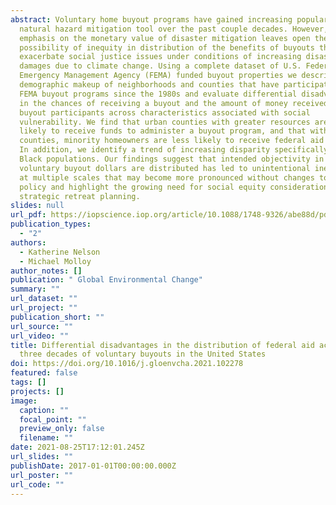 ```yaml
---
abstract: Voluntary home buyout programs have gained increasing popularity as a
  natural hazard mitigation tool over the past couple decades. However, a strong
  emphasis on the monetary value of disaster mitigation leaves open the
  possibility of inequity in distribution of the benefits of buyouts that may
  exacerbate social justice issues under conditions of increasing disaster
  damages due to climate change. Using a complete dataset of U.S. Federal
  Emergency Management Agency (FEMA) funded buyout properties we describe the
  demographic makeup of neighborhoods and counties that have participated in
  FEMA buyout programs since the 1980s and evaluate differential disadvantages
  in the chances of receiving a buyout and the amount of money received by
  buyout participants across characteristics associated with social
  vulnerability. We find that urban counties with greater resources are more
  likely to receive funds to administer a buyout program, and that within these
  counties, minority homeowners are less likely to receive federal aid dollars.
  In addition, we identify a trend of increasing disparity specifically for
  Black populations. Our findings suggest that intended objectivity in how
  voluntary buyout dollars are distributed has led to unintentional inequities
  at multiple scales that may become more pronounced without changes to existing
  policy and highlight the growing need for social equity consideration in
  strategic retreat planning.
slides: null
url_pdf: https://iopscience.iop.org/article/10.1088/1748-9326/abe88d/pdf
publication_types:
  - "2"
authors:
  - Katherine Nelson
  - Michael Molloy
author_notes: []
publication: " Global Environmental Change"
summary: ""
url_dataset: ""
url_project: ""
publication_short: ""
url_source: ""
url_video: ""
title: Differential disadvantages in the distribution of federal aid across
  three decades of voluntary buyouts in the United States
doi: https://doi.org/10.1016/j.gloenvcha.2021.102278
featured: false
tags: []
projects: []
image:
  caption: ""
  focal_point: ""
  preview_only: false
  filename: ""
date: 2021-08-25T17:12:01.245Z
url_slides: ""
publishDate: 2017-01-01T00:00:00.000Z
url_poster: ""
url_code: ""
---
```

